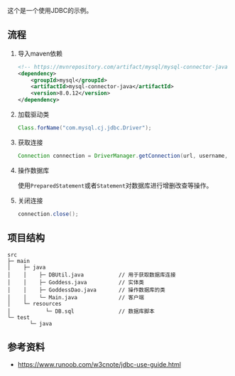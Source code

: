 这个是一个使用JDBC的示例。

## 流程

1. 导入maven依赖

   ```xml
   <!-- https://mvnrepository.com/artifact/mysql/mysql-connector-java -->
   <dependency>
       <groupId>mysql</groupId>
       <artifactId>mysql-connector-java</artifactId>
       <version>8.0.12</version>
   </dependency>
   ```

2. 加载驱动类

   ```java
   Class.forName("com.mysql.cj.jdbc.Driver");
   ```

3. 获取连接

   ```java
   Connection connection = DriverManager.getConnection(url, username, password);
   ```

4. 操作数据库

   使用`PreparedStatement`或者`Statement`对数据库进行增删改查等操作。

5. 关闭连接

   ```java
   connection.close();
   ```

   

## 项目结构

```
src
├─ main
│    ├─ java
│    │    ├─ DBUtil.java           // 用于获取数据库连接
│    │    ├─ Goddess.java          // 实体类
│    │    ├─ GoddessDao.java       // 操作数据库的类
│    │    └─ Main.java             // 客户端
│    └─ resources
│           └─ DB.sql              // 数据库脚本
└─ test
       └─ java
```



## 参考资料

- https://www.runoob.com/w3cnote/jdbc-use-guide.html